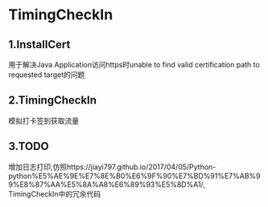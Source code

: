 # TimingCheckIn
## 1.InstallCert
用于解决Java Application访问https时unable to find valid certification path to requested target的问题
## 2.TimingCheckIn
模拟打卡签到获取流量
## 3.TODO
增加日志打印,仿照https://jiayi797.github.io/2017/04/05/Python-python%E5%AE%9E%E7%8E%B0%E6%9F%90%E7%BD%91%E7%AB%99%E8%87%AA%E5%8A%A8%E6%89%93%E5%8D%A1/,
<br>TimingCheckIn中的冗余代码
